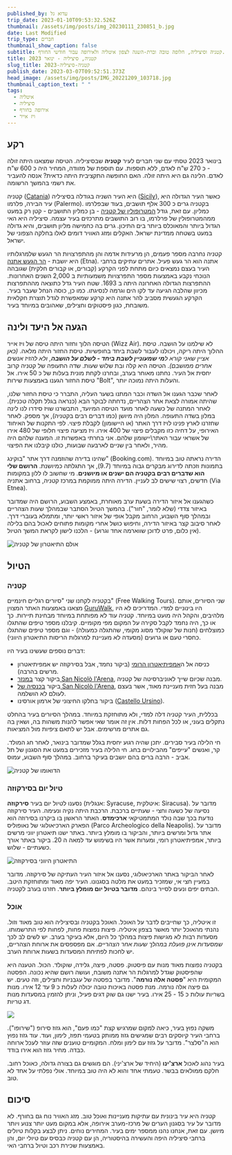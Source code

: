 ```yaml
---
published_by: עדוא גל
trip_date: 2023-01-10T09:53:32.526Z
thumbnail: /assets/img/posts/img_20230111_230851_b.jpg
date: Last Modified
trip_type: חברים
thumbnail_show_caption: false
subtitle: קטניה וסיציליה, חלופה טובה וברת-השגה לצפון איטליה ולאירופה עבור חודשי החורף.
title: קטניה, סיציליה - ינואר 2023
slug_title: קטניה-סיציליה-2023
publish_date: 2023-03-07T09:52:51.373Z
head_image: /assets/img/posts/IMG_20221209_103718.jpg
thumbnail_caption_text: " "
tags:
  - איטליה
  - סיציליה
  - אירופה בחורף
  - ויז אייר
---
```

## רקע

בינואר 2023 טסתי עם שני חברים לעיר **קטניה** שבסיציליה. הטיסה שמצאנו היתה זולה - כ 270 ש"ח לאדם, ללא תוספות. עם תוספת של מזוודה, המחיר היה כ 600 ש"ח לאדם. הלינה גם היא היתה זולה. האם החופשה התקציבית היתה כדאית? אנסה להעביר את רשמי בהמשך הרשומה.

קטניה ([Catania](https://en.wikipedia.org/wiki/Catania)) היא העיר השניה בגודלה בסיציליה ([Sicily](https://en.wikipedia.org/wiki/Sicily)), כאשר העיר הגדולה היא עיר הבירה, פלרמו (Palermo). בקטניה גרים כ 300 אלף תושבים, בעוד שבפלרמו כמליון. עם זאת, גודל [המטרופולין של קטניה](https://en.wikipedia.org/wiki/Metropolitan_City_of_Catania) - בן כמליון התושבים - קטן רק במעט ממהמטרופולין של פרלרמו, בו רוב התושבים מתרכזים בעיר עצמה. סיציליה היא האי הגדול ביותר והמאוכלס ביותר בים התיכון. גרים בה כחמישה מליון תושבים, והיא גדולה במעט בשטחה ממדינת ישראל. האקלים ומזג האוויר דומים לאלו בחלקה הצפוני של ישראל.

קטניה נחרבה מספר פעמים, הן מרעידות אדמה והן מהתפרצויות הר הגעש שלמרגלותיו היא יושבת - [הר הגעש אתנה](https://en.wikipedia.org/wiki/Mount_Etna) (Etna). אתנה הוא הר געש פעיל. אתרים עתיקים ברחבי העיר בעצם נמצאים כיום מתחת לפני הקרקע (קבורים, או קבורים חלקית) שגובהה הנוכחי נקבע באמצעות מספר התפרצויות משמעותיות ב 2,000 השנים האחרונות. ההתפרצות הגדולה האחרונה היתה ב 1693. שטח העיר גדל כתוצאה מההתפרצות מכיוון שהלבה הגיעה עד לקו הים וגרמה לנסיגתו. כמו כן, כוסה הנחל שעבר בעיר. הקרקע הגעשית מסביב להר אתנה היא קרקע שמאפשרת לגדל תוצרת חקלאית משובחת, כגון פיסטוקים וחצילים, שאהובים במיוחד בעיר.

## הגעה אל היעד ולינה

הטיסה הלוך וחזור היתה טיסה של ויז אייר (Wizz Air). לא שילמנו על הושבה. טיסת ההלוך היתה ריקה, ויכולנו לעבור לשבת ביחד בחופשיות. טיסת החזור היתה מלאה. *(כאן אציין שאני קורא ל**מי שמעוניין לשבת ביחד - לשלם על הושבה**, ולא להזיז אנשים אחרים ממושבם)*. הטיסה היא קלה ובת שלוש שעות. שדה התעופה של קטניה קרוב יחסית אל העיר. נחתנו מאוחר בערב, ובחרנו לקחת מונית בעלות של כ 50 אירו. אל טיסת החזור הגענו באמצעות שירות "Bolt", והעלות היתה נמוכה יותר.

לאחר שכבר הגענו אל השדה וכבר המתנו בשער העליה, התברר כי טיסת החזור שלנו, שהיתה אמורה לצאת אחר הצהריים, נדחתה לבוקר הבא (כנראה בגלל תקלה טכנית). לאחר המתנה של כשעה לאחר מועד הטיסה המיועד, התבשרנו שויז סידרו לנו לינה במלון בשדה התעופה. המלון היה מיושן (כמו דברים רבים בקטניה), אך מספק. לאחר שחזרנו לארץ פנינו לויז דרך האתר (או היישומון) לקבלת פיצוי. לפי התקנות של האיחוד האירופי, על דחיה כזו מקבלים פיצוי של 400 אירו. ויז מציעה פיצוי חלופי של 480 אירו של אשראי עבור האתר\יישומון שלהם. אני בחרתי באפשרות זו. המענה שלהם היה מהיר, ולאחר בין שניים לארבעה שבועות, כולנו קיבלנו את הפיצוי.

שהינו בדירה שהוזמנה דרך אתר "בוקינג" (Booking.com). הדירה נראתה טוב במיוחד בתמונות וזכתה לדירוג מבקרים גבוה במיוחד (9.7), אך התגלתה כמיושנת. **הרושם שלי הוא שדברים רבים בקטניה הם ישנים או מיושנים**. מי שחשוב לו ללון במקומות חדשים, רצוי שישים לב לעניין. הדירה היתה ממוקמת במרכז קטניה, ברחוב אתניה (Via Etnea). 

כשהגענו אל איזור הדירה בשעת ערב מאוחרת, באמצע השבוע, הרושם היה שמדובר באיזור צדדי (שלא לומר, "חור"). בהמשך הטיול הסתבר שבמהלך שעות הצהריים ובמהלך סוף השבוע, הרחוב מקבל אופי של איזור ראשי יותר, ומתמלא בעוברי דרך. לאחר סיבוב קצר באיזור הדירה, וחיפוש כושל אחרי מקומות פתוחים לאכול בהם בלילה (אין כלום, פרט לדוכן שווארמה אחד וגרוע) - הלכנו לישון לקראת המשך הטיול.

![אולם התיאטרון של קטניה](/assets/img/posts/img_20230114_192330_2.jpg "אולם התיאטרון של קטניה")

## הטיול

### קטניה

בקטניה לקחנו שני "סיורים רגליים חינמיים" (Free Walking Tours). שני הסיורים, אותם מצאנו באמצעות האתר המצוין [GuruWalk](https://www.guruwalk.com/catania?search=Catania), היו בינוניים למדי. המדריכים לא היו מלהיבים, והקהל היה מועט במיוחד. קטניה עוד לא מפותחת במיוחד מבחינת תיירות. כך או כך, היה נחמד לקבל סקירה על המקום מפי מקומיים. קיבלנו מספר טיפים שהתגלו כמוצלחים (חנות של שוקולד מסוג מקומי, שהתגלה כמעולה) - וגם מספר טיפים שהתגלו כחסרי טעם או גרועים (מסעדה לא מעניינת למרגלות הריסות התיאטרון היווני).

דברים נוספים שעשינו בעיר היו: 

* כניסה אל ה[אמפיתיאטרון הרומי](https://en.wikipedia.org/wiki/Roman_Theater_of_Catania) (ביקור נחמד, אבל בסירקוזה יש אמפיתיאטרון מרשים בהרבה).
* ביקור קצר [במנזר San Nicolò l'Arena](https://en.wikipedia.org/wiki/Monastery_of_San_Nicol%C3%B2_l%27Arena), מבנה שכיום שייך לאוניברסיטה של קטניה.
* ביקור [בכנסיה של San Nicolò l'Arena](https://en.wikipedia.org/wiki/San_Nicol%C3%B2_l%27Arena,_Catania), מבנה בעל חזית מעניינת מאוד, אשר בעצם לעולם לא הושלמה.
* ביקור בחלקו החיצוני של ארמון אורסינו ([Castello Ursino](https://en.wikipedia.org/wiki/Castello_Ursino)).

בכללית, העיר קטניה דלה למדי, ולא מתוחזקת במיוחד. במהלך הסיורים בעיר בהחלט נתקלים בעוני, או לכל הפחות דלות. אין זה אומר שאי אפשר להנות משהות בה, ושאין בה גם אתרים מרשימים. אבל יש לתאם ציפיות מול המציאות.

חי הלילה בעיר סבירים. יתכן שהיה רגוע יחסית בגלל שמדובר בינואר, לאחר חג המולד. קר, ואנשים "עייפים" מהבילויים בחג. חי הלילה בעיר מזכירים במעט את הסגנון של תל אביב - הרבה ברים בהם יושבים בעיקר ברחוב. במהלך סוף השבוע, עמוס. 

![הדואומו של קטניה](/assets/img/posts/img_20230112_154321.jpg "הדואומו של קטניה")

### טיול יום בסירקוזה

נסענו לטיול יום בעיר **סירקוזה** (אנגלית: Syracuse, איטלקית: Siracusa). מדובר על נסיעה של כשעה וחצי - שעתיים ברכבת. הרכבת היתה נקיה ונעימה. העיר סירקוזה נודעת בכך שבה נולד המתמטיקאי **ארכימדס**. האתר הראשון בו ביקרנו בסירוזה הוא הפארק הארכיאולוגי של נאופוליס (Parco Archeologico della Neapolis). מדובר על אתר גדול ומרשים ביותר, והביקור בו מומלץ ביותר. באתר ישנו תיאטרון יווני מרשים ביותר, אמפיתיאטרון רומי, ומערות אשר היו בשימוש עד למאה ה 20. ביקור באתר אורך כשעתיים - שלוש.

![התיאטרון היווני בסירקוזה](/assets/img/posts/img_20230113_150620_b.jpg "התיאטרון היווני בסירקוזה")

לאחר הביקור באתר הארכיאולוגי, נסענו אל איזור העיר העתיקה של סירקוזה. מדובר במעיין חצי אי, שמזכיר במעט את מלטה בסגנונו. העיר יפה מאוד ומתוחזקת היטב. הבתים יפים ונעים לסייר בינהם. **מדובר בטיול יום מומלץ ביותר**. חזרנו בערב לקטניה.

### אוכל

זו איטליה, כך שחייבים לדבר על האוכל. האוכל בקטניה ובסיציליה הוא טוב מאוד וזול. נהנתי מהאוכל יותר מאשר בצפון איטליה. פיצות נפוצות פחות, לפחות לפי התרשמותו. מסעדות רבות לא מגישות פיצות במהלך כל היום, אלא בעיקר בערב. יש לשים לב לכך *שמסעדות אינן פועלת במהלך שעות אחר הצהריים*. אם מפספסים את ארוחת הצהריים, יש לחכות לפתיחת המסעדות בשעות ארוחת הערב.

בקטניה נפוצות מאוד מנות עם פיסטוק. פסטה, פיצה, גלידה, שוקולד. הכול. הטענה היא שהפיסטוק שגדל למרגלות הר אתנה משובח, ועושה רושם שהיא נכונה. הפסטה המקומית היא "**פסטה אלה נורמה**". מדובר בפסטה של עגבניות וחצילים, וזה טעים. יש גם פיצה אלה נורמה. מנת פסטה באיכות טובה יכולה לעלות כ 9 עד 12 אירו. מנות בשריות עולות כ 15 - 25 אירו. בעיר ישנו גם שוק דגים פעיל, וניתן להזמין במסעדות מנות דג טריות.

![](/assets/img/posts/img_20230112_113106_b.jpg)

משקה נפוץ בעיר, כיאה למקום שמרגיש קצת "כמו פעם", הוא גזוז סירופ ("שירופו"). ברחבי העיר קיוסקים רבים שמגישים גזוז ממותק בטעמי תפוז, לימון, ועוד. עוד גזוז נפוץ הוא ה"סלצר". מדובר על גזוז עם לימון ומלח. המקומיים טוענים שזה עוזר לעכל ארוחה כבדה. מחיר גזוז הוא אירו בודד.

בעיר נהוג לאכול **ארצ'ינו** (היחיד של ארצ'יני). הם מוגשים גם בצורה גדולה, כאוכל רחוב. חלקם ממולאים בבשר. טעמתי אחד והוא לא היה טוב במיוחד. אולי נפלתי על אחד לא טוב.

## סיכום

קטניה היא עיר בינונית עם עתיקות מעניינות ואוכל טוב. מזג האוויר נוח גם בחורף. לא מדובר על עיר בסגנון הערים של מרכז-מערב אירופה, אלא במקום מעט יותר צנוע ויותר מיושן. עם זאת, אנחנו נהנו ממספר ימים בעיר. המחירים נוחים. ניתן לבצע בקלות טיולים ברחבי סיציליה היפה והעשירה בהיסטוריה, הן עם קטניה כבסיס עם טיולי יום, והן באמצעות שכירת רכב וטיול ברחבי האי.